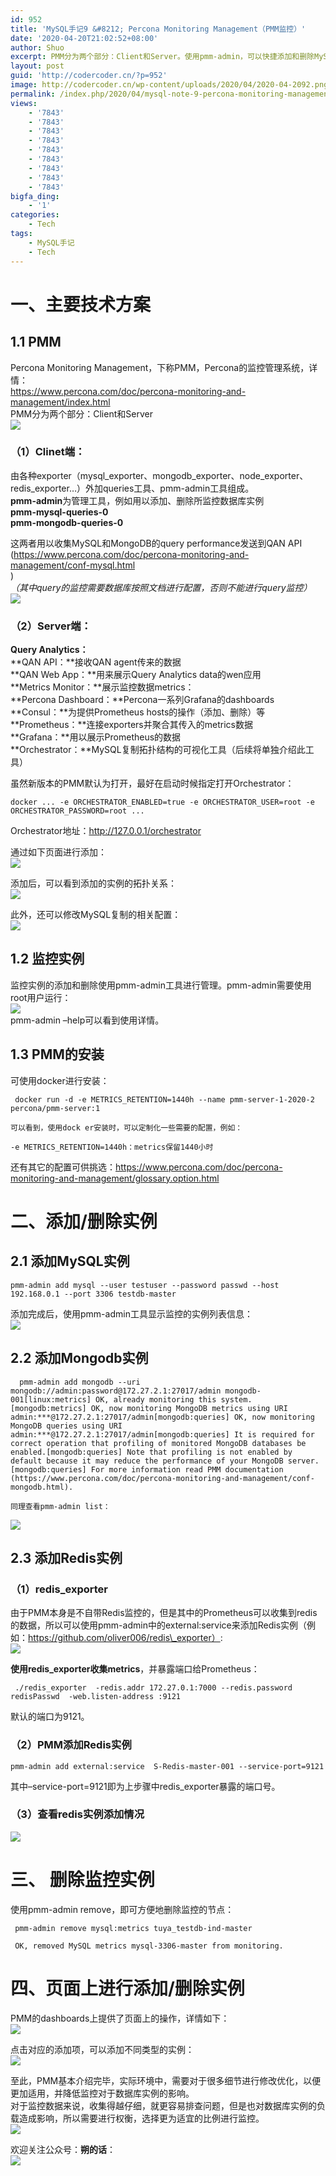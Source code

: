 ```yaml
---
id: 952
title: 'MySQL手记9 &#8212; Percona Monitoring Management（PMM监控）'
date: '2020-04-20T21:02:52+08:00'
author: Shuo
excerpt: PMM分为两个部分：Client和Server。使用pmm-admin，可以快捷添加和删除MySQL、Mongodb、Redis实例。
layout: post
guid: 'http://codercoder.cn/?p=952'
image: http://codercoder.cn/wp-content/uploads/2020/04/2020-04-2092.png
permalink: /index.php/2020/04/mysql-note-9-percona-monitoring-management/
views:
    - '7843'
    - '7843'
    - '7843'
    - '7843'
    - '7843'
    - '7843'
    - '7843'
    - '7843'
    - '7843'
bigfa_ding:
    - '1'
categories:
    - Tech
tags:
    - MySQL手记
    - Tech
---
```


# 一、主要技术方案

## 1.1 PMM

 Percona Monitoring Management，下称PMM，Percona的监控管理系统，详情：  
https://www.percona.com/doc/percona-monitoring-and-management/index.html  
PMM分为两个部分：Client和Server  
[![](http://codercoder.cn/wp-content/uploads/2020/04/2020-04-2092.png)](http://codercoder.cn/wp-content/uploads/2020/04/2020-04-2092.png)

### （1）Clinet端：

 由各种exporter（mysql\_exporter、mongodb\_exporter、node\_exporter、redis\_exporter…）外加queries工具、pmm-admin工具组成。  
 **pmm-admin**为管理工具，例如用以添加、删除所监控数据库实例  
 **pmm-mysql-queries-0**  
 **pmm-mongodb-queries-0**

 这两者用以收集MySQL和MongoDB的query performance发送到QAN API  
(https://www.percona.com/doc/percona-monitoring-and-management/conf-mysql.html  
)  
*（其中query的监控需要数据库按照文档进行配置，否则不能进行query监控）*  
[![](http://codercoder.cn/wp-content/uploads/2020/04/2020-04-2092-1.png)](http://codercoder.cn/wp-content/uploads/2020/04/2020-04-2092-1.png)

### （2）Server端：

**Query Analytics：**  
 **QAN API：**接收QAN agent传来的数据  
 **QAN Web App：**用来展示Query Analytics data的wen应用  
**Metrics Monitor：**展示监控数据metrics：  
 **Percona Dashboard：**Percona一系列Grafana的dashboards  
 **Consul：**为提供Prometheus hosts的操作（添加、删除）等  
 **Prometheus：**连接exporters并聚合其传入的metrics数据  
 **Grafana：**用以展示Prometheus的数据  
**Orchestrator：**MySQL复制拓扑结构的可视化工具（后续将单独介绍此工具）

 虽然新版本的PMM默认为打开，最好在启动时候指定打开Orchestrator：

```
docker ... -e ORCHESTRATOR_ENABLED=true -e ORCHESTRATOR_USER=root -e ORCHESTRATOR_PASSWORD=root ...

```

Orchestrator地址：http://127.0.0.1/orchestrator

通过如下页面进行添加：  
[![](http://codercoder.cn/wp-content/uploads/2020/04/2020-04-2042.png)](http://codercoder.cn/wp-content/uploads/2020/04/2020-04-2042.png)

添加后，可以看到添加的实例的拓扑关系：  
[![](http://codercoder.cn/wp-content/uploads/2020/04/2020-04-2071-2.png)](http://codercoder.cn/wp-content/uploads/2020/04/2020-04-2071-2.png)

此外，还可以修改MySQL复制的相关配置：  
[![](http://codercoder.cn/wp-content/uploads/2020/04/2020-04-2070.png)](http://codercoder.cn/wp-content/uploads/2020/04/2020-04-2070.png)

## 1.2 监控实例

 监控实例的添加和删除使用pmm-admin工具进行管理。pmm-admin需要使用root用户运行：  
[![](http://codercoder.cn/wp-content/uploads/2020/04/2020-04-2095.png)](http://codercoder.cn/wp-content/uploads/2020/04/2020-04-2095.png)  
pmm-admin –help可以看到使用详情。

## 1.3 PMM的安装

 可使用docker进行安装：

```
 docker run -d -e METRICS_RETENTION=1440h --name pmm-server-1-2020-2 percona/pmm-server:1

```

```
可以看到，使用dock er安装时，可以定制化一些需要的配置，例如：

```

```
-e METRICS_RETENTION=1440h：metrics保留1440小时

```

 还有其它的配置可供挑选：https://www.percona.com/doc/percona-monitoring-and-management/glossary.option.html

# 二、添加/删除实例

## 2.1 添加MySQL实例

```
pmm-admin add mysql --user testuser --password passwd --host 192.168.0.1 --port 3306 testdb-master

```

添加完成后，使用pmm-admin工具显示监控的实例列表信息：  
[![](http://codercoder.cn/wp-content/uploads/2020/04/2020-04-2070-1.png)](http://codercoder.cn/wp-content/uploads/2020/04/2020-04-2070-1.png)

## 2.2 添加Mongodb实例

```
  pmm-admin add mongodb --uri mongodb://admin:password@172.27.2.1:27017/admin mongodb-001[linux:metrics] OK, already monitoring this system.[mongodb:metrics] OK, now monitoring MongoDB metrics using URI admin:***@172.27.2.1:27017/admin[mongodb:queries] OK, now monitoring MongoDB queries using URI admin:***@172.27.2.1:27017/admin[mongodb:queries] It is required for correct operation that profiling of monitored MongoDB databases be enabled.[mongodb:queries] Note that profiling is not enabled by default because it may reduce the performance of your MongoDB server.[mongodb:queries] For more information read PMM documentation (https://www.percona.com/doc/percona-monitoring-and-management/conf-mongodb.html).

```

```
​同理查看pmm-admin list：

```

[![](http://codercoder.cn/wp-content/uploads/2020/04/2020-04-2089.png)](http://codercoder.cn/wp-content/uploads/2020/04/2020-04-2089.png)

## 2.3 添加Redis实例

### （1）redis\_exporter

 由于PMM本身是不自带Redis监控的，但是其中的Prometheus可以收集到redis的数据，所以可以使用pmm-admin中的external:service来添加Redis实例（例如：https://github.com/oliver006/redis\_exporter）:  
[![](http://codercoder.cn/wp-content/uploads/2020/04/2020-04-2043.png)](http://codercoder.cn/wp-content/uploads/2020/04/2020-04-2043.png)

**使用redis\_exporter收集metrics**，并暴露端口给Prometheus：

```
 ./redis_exporter  -redis.addr 172.27.0.1:7000 --redis.password redisPasswd  -web.listen-address :9121 

```

默认的端口为9121。

### （2）PMM添加Redis实例

```
pmm-admin add external:service  S-Redis-master-001 --service-port=9121

```

其中–service-port=9121即为上步骤中redis\_exporter暴露的端口号。

### （3）查看redis实例添加情况

[![](http://codercoder.cn/wp-content/uploads/2020/04/2020-04-2071.png)](http://codercoder.cn/wp-content/uploads/2020/04/2020-04-2071.png)

# 三、 删除监控实例

 使用pmm-admin remove，即可方便地删除监控的节点：

```
 pmm-admin remove mysql:metrics tuya_testdb-ind-master

 OK, removed MySQL metrics mysql-3306-master from monitoring.

```

# 四、页面上进行添加/删除实例

 PMM的dashboards上提供了页面上的操作，详情如下：  
[![](http://codercoder.cn/wp-content/uploads/2020/04/2020-04-2094.png)](http://codercoder.cn/wp-content/uploads/2020/04/2020-04-2094.png)

点击对应的添加项，可以添加不同类型的实例：  
[![](http://codercoder.cn/wp-content/uploads/2020/04/2020-04-2071-1.png)](http://codercoder.cn/wp-content/uploads/2020/04/2020-04-2071-1.png)

 至此，PMM基本介绍完毕，实际环境中，需要对于很多细节进行修改优化，以便更加适用，并降低监控对于​数据库实例的影响。  
 对于监控数据来说，收集得越仔细，就更容易排查问题，但是也对数据库实例的负载造成影响，所以需要进行权衡，选择更为适宜的比例进行监控​。  
[![](http://codercoder.cn/wp-content/uploads/2020/04/2020-04-2088.png)](http://codercoder.cn/wp-content/uploads/2020/04/2020-04-2088.png)

欢迎关注公众号：**朔的话**：  
![](http://codercoder.cn/wp-content/uploads/2020/04/2020-04-2693.jpg)